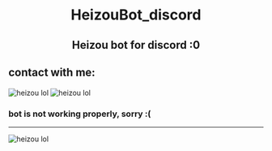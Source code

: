 <h1 align="center">HeizouBot_discord </h2>

<h2 align="center">Heizou bot for discord :0 </h2>

 <h2>contact with me:</h2> <img src="https://img.shields.io/static/v1?label=telegram&message=@grechka_GK&color=blue&style=plastic&logo=telegram" align="center" alt="heizou lol">

<img src="https://img.shields.io/static/v1?label=discord&message=GrechkaGK+7245&color=8847b3&style=plastic&logo=discord" align="center" alt="heizou lol">

<h3>bot is not working properly, sorry :(</h3>

---

<img src="https://i.pinimg.com/564x/d2/f1/a6/d2f1a664e6085f90e911d263864b1fd2.jpg" align="center" alt="heizou lol">

